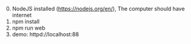 0. NodeJS installed (https://nodejs.org/en/), The computer should have internet 
1. npm install
2. npm run web
3. demo: httpd://localhost:88